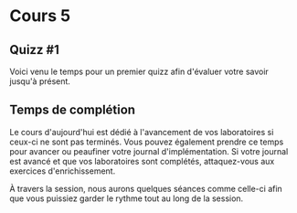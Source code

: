 # Cours 5

## Quizz #1

Voici venu le temps pour un premier quizz afin d'évaluer votre savoir jusqu'à présent.

## Temps de complétion

Le cours d'aujourd'hui est dédié à l'avancement de vos laboratoires si ceux-ci ne sont pas terminés. Vous pouvez également prendre ce temps pour avancer ou peaufiner votre journal d'implémentation. Si votre journal est avancé et que vos laboratoires sont complétés, attaquez-vous aux exercices d'enrichissement.

À travers la session, nous aurons quelques séances comme celle-ci afin que vous puissiez garder le rythme tout au long de la session.